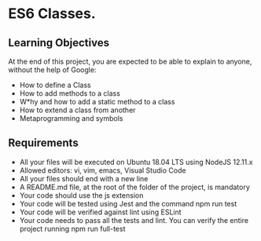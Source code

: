 # ES6 Classes.

## Learning Objectives

At the end of this project, you are expected to be able to explain to anyone, without the help of Google:

* How to define a Class
* How to add methods to a class
* W*hy and how to add a static method to a class
* How to extend a class from another
* Metaprogramming and symbols


## Requirements

* All your files will be executed on Ubuntu 18.04 LTS using NodeJS 12.11.x
* Allowed editors: vi, vim, emacs, Visual Studio Code
* All your files should end with a new line
* A README.md file, at the root of the folder of the project, is mandatory
* Your code should use the js extension
* Your code will be tested using Jest and the command npm run test
* Your code will be verified against lint using ESLint
* Your code needs to pass all the tests and lint. You can verify the entire project running npm run full-test